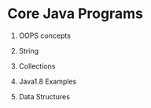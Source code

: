 # Core Java Programs

1. OOPS concepts

2. String 

3. Collections

4. Java1.8 Examples 

5. Data Structures

 
 
